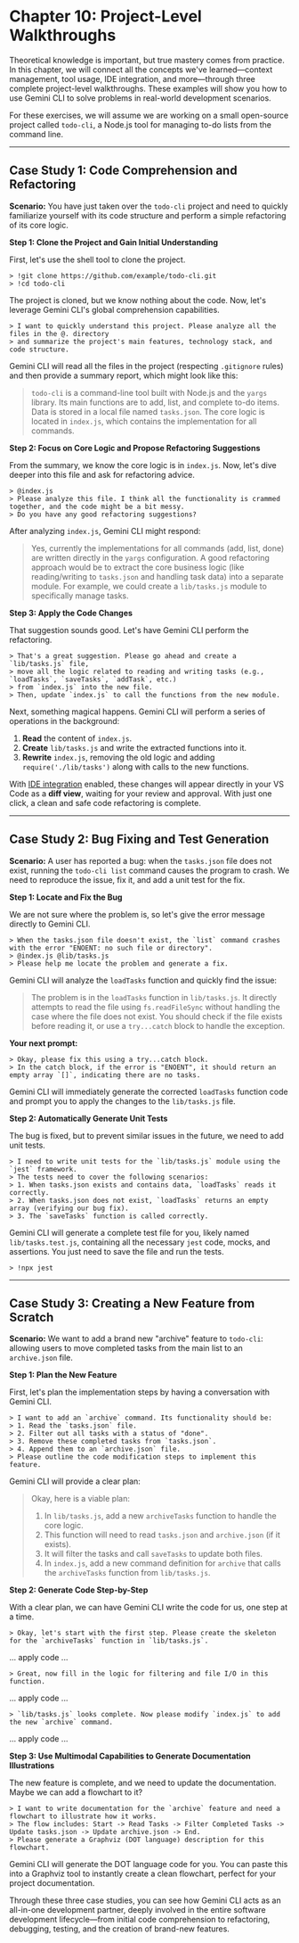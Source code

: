 # Chapter 10: Project-Level Walkthroughs

Theoretical knowledge is important, but true mastery comes from practice. In this chapter, we will connect all the concepts we've learned—context management, tool usage, IDE integration, and more—through three complete project-level walkthroughs. These examples will show you how to use Gemini CLI to solve problems in real-world development scenarios.

For these exercises, we will assume we are working on a small open-source project called `todo-cli`, a Node.js tool for managing to-do lists from the command line.

---

## Case Study 1: Code Comprehension and Refactoring

**Scenario:** You have just taken over the `todo-cli` project and need to quickly familiarize yourself with its code structure and perform a simple refactoring of its core logic.

**Step 1: Clone the Project and Gain Initial Understanding**

First, let's use the shell tool to clone the project.

```
> !git clone https://github.com/example/todo-cli.git
> !cd todo-cli
```

The project is cloned, but we know nothing about the code. Now, let's leverage Gemini CLI's global comprehension capabilities.

```
> I want to quickly understand this project. Please analyze all the files in the @. directory
> and summarize the project's main features, technology stack, and code structure.
```

Gemini CLI will read all the files in the project (respecting `.gitignore` rules) and then provide a summary report, which might look like this:
> `todo-cli` is a command-line tool built with Node.js and the `yargs` library. Its main functions are to add, list, and complete to-do items. Data is stored in a local file named `tasks.json`. The core logic is located in `index.js`, which contains the implementation for all commands.

**Step 2: Focus on Core Logic and Propose Refactoring Suggestions**

From the summary, we know the core logic is in `index.js`. Now, let's dive deeper into this file and ask for refactoring advice.

```
> @index.js
> Please analyze this file. I think all the functionality is crammed together, and the code might be a bit messy.
> Do you have any good refactoring suggestions?
```

After analyzing `index.js`, Gemini CLI might respond:
> Yes, currently the implementations for all commands (add, list, done) are written directly in the `yargs` configuration. A good refactoring approach would be to extract the core business logic (like reading/writing to `tasks.json` and handling task data) into a separate module. For example, we could create a `lib/tasks.js` module to specifically manage tasks.

**Step 3: Apply the Code Changes**

That suggestion sounds good. Let's have Gemini CLI perform the refactoring.

```
> That's a great suggestion. Please go ahead and create a `lib/tasks.js` file,
> move all the logic related to reading and writing tasks (e.g., `loadTasks`, `saveTasks`, `addTask`, etc.)
> from `index.js` into the new file.
> Then, update `index.js` to call the functions from the new module.
```

Next, something magical happens. Gemini CLI will perform a series of operations in the background:
1.  **Read** the content of `index.js`.
2.  **Create** `lib/tasks.js` and write the extracted functions into it.
3.  **Rewrite** `index.js`, removing the old logic and adding `require('./lib/tasks')` along with calls to the new functions.

With [IDE integration](#chapter-8-integrated-development-environment-ide-integration) enabled, these changes will appear directly in your VS Code as a **diff view**, waiting for your review and approval. With just one click, a clean and safe code refactoring is complete.

---

## Case Study 2: Bug Fixing and Test Generation

**Scenario:** A user has reported a bug: when the `tasks.json` file does not exist, running the `todo-cli list` command causes the program to crash. We need to reproduce the issue, fix it, and add a unit test for the fix.

**Step 1: Locate and Fix the Bug**

We are not sure where the problem is, so let's give the error message directly to Gemini CLI.

```
> When the tasks.json file doesn't exist, the `list` command crashes with the error "ENOENT: no such file or directory".
> @index.js @lib/tasks.js
> Please help me locate the problem and generate a fix.
```

Gemini CLI will analyze the `loadTasks` function and quickly find the issue:
> The problem is in the `loadTasks` function in `lib/tasks.js`. It directly attempts to read the file using `fs.readFileSync` without handling the case where the file does not exist. You should check if the file exists before reading it, or use a `try...catch` block to handle the exception.

**Your next prompt:**
```
> Okay, please fix this using a try...catch block.
> In the catch block, if the error is "ENOENT", it should return an empty array `[]`, indicating there are no tasks.
```

Gemini CLI will immediately generate the corrected `loadTasks` function code and prompt you to apply the changes to the `lib/tasks.js` file.

**Step 2: Automatically Generate Unit Tests**

The bug is fixed, but to prevent similar issues in the future, we need to add unit tests.

```
> I need to write unit tests for the `lib/tasks.js` module using the `jest` framework.
> The tests need to cover the following scenarios:
> 1. When tasks.json exists and contains data, `loadTasks` reads it correctly.
> 2. When tasks.json does not exist, `loadTasks` returns an empty array (verifying our bug fix).
> 3. The `saveTasks` function is called correctly.
```

Gemini CLI will generate a complete test file for you, likely named `lib/tasks.test.js`, containing all the necessary `jest` code, mocks, and assertions. You just need to save the file and run the tests.

```
> !npx jest
```

---

## Case Study 3: Creating a New Feature from Scratch

**Scenario:** We want to add a brand new "archive" feature to `todo-cli`: allowing users to move completed tasks from the main list to an `archive.json` file.

**Step 1: Plan the New Feature**

First, let's plan the implementation steps by having a conversation with Gemini CLI.

```
> I want to add an `archive` command. Its functionality should be:
> 1. Read the `tasks.json` file.
> 2. Filter out all tasks with a status of "done".
> 3. Remove these completed tasks from `tasks.json`.
> 4. Append them to an `archive.json` file.
> Please outline the code modification steps to implement this feature.
```

Gemini CLI will provide a clear plan:
> Okay, here is a viable plan:
> 1.  In `lib/tasks.js`, add a new `archiveTasks` function to handle the core logic.
> 2.  This function will need to read `tasks.json` and `archive.json` (if it exists).
> 3.  It will filter the tasks and call `saveTasks` to update both files.
> 4.  In `index.js`, add a new command definition for `archive` that calls the `archiveTasks` function from `lib/tasks.js`.

**Step 2: Generate Code Step-by-Step**

With a clear plan, we can have Gemini CLI write the code for us, one step at a time.

```
> Okay, let's start with the first step. Please create the skeleton for the `archiveTasks` function in `lib/tasks.js`.
```
... apply code ...
```
> Great, now fill in the logic for filtering and file I/O in this function.
```
... apply code ...
```
> `lib/tasks.js` looks complete. Now please modify `index.js` to add the new `archive` command.
```
... apply code ...

**Step 3: Use Multimodal Capabilities to Generate Documentation Illustrations**

The new feature is complete, and we need to update the documentation. Maybe we can add a flowchart to it?

```
> I want to write documentation for the `archive` feature and need a flowchart to illustrate how it works.
> The flow includes: Start -> Read Tasks -> Filter Completed Tasks -> Update tasks.json -> Update archive.json -> End.
> Please generate a Graphviz (DOT language) description for this flowchart.
```

Gemini CLI will generate the DOT language code for you. You can paste this into a Graphviz tool to instantly create a clean flowchart, perfect for your project documentation.

Through these three case studies, you can see how Gemini CLI acts as an all-in-one development partner, deeply involved in the entire software development lifecycle—from initial code comprehension to refactoring, debugging, testing, and the creation of brand-new features.
